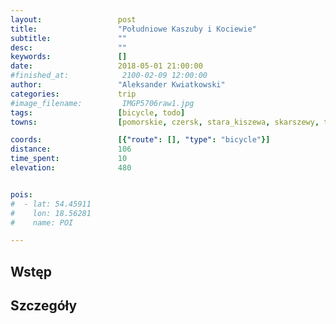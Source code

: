 ```yaml
---
layout:                 post
title:                  "Południowe Kaszuby i Kociewie"
subtitle:               ""
desc:                   ""
keywords:               []
date:                   2018-05-01 21:00:00
#finished_at:            2100-02-09 12:00:00
author:                 "Aleksander Kwiatkowski"
categories:             trip
#image_filename:         IMGP5706raw1.jpg
tags:                   [bicycle, todo]
towns:                  [pomorskie, czersk, stara_kiszewa, skarszewy, trabki_wielkie, pszczolki, tczew]

coords:                 [{"route": [], "type": "bicycle"}]
distance:               106
time_spent:             10
elevation:              480


pois:
#  - lat: 54.45911
#    lon: 18.56281
#    name: POI

---
```



## Wstęp

## Szczegóły
